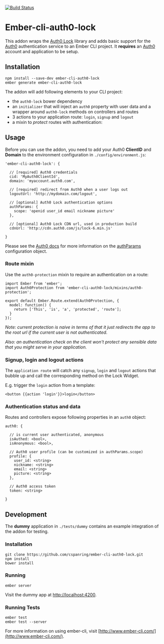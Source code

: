 [![Build Status](https://codeship.com/projects/5117ca70-6461-0132-e7fa-5e824c005685/status)](https://codeship.com/projects/52576)

# Ember-cli-auth0-lock

This addon wraps the [Auth0 Lock] library and adds basic support for the [Auth0] authentication service to an Ember CLI project. It **requires** an [Auth0] account and application to be setup.


## Installation

    npm install --save-dev ember-cli-auth0-lock
    ember generate ember-cli-auth0-lock

The addon will add following elements to your CLI project:

* the `auth0-lock` bower dependency
* an `initializer` that will inject an `auth0` property with user data and a wrapper around `auth0-lock` methods on controllers and routes
* 3 actions to your application route: `login`, `signup` and `logout`
* a mixin to *protect* routes with authentication:


## Usage

Before you can use the addon, you need to add your Auth0 **ClientID** and **Domain** to the environment configuration in `./config/environment.js`:

    'ember-cli-auth0-lock': {

      // [required] Auth0 credentials
      cid: 'MyAuth0ClientId',
      domain: 'myaccount.auth0.com',

      // [required] redirect from Auth0 when a user logs out
      logoutUrl: 'http://mydomain.com/logout',

      // [optional] Auth0 Lock authentication options
      authParams: {
        scope: 'openid user_id email nickname picture'
      },

      // [optional] Auth0 Lock CDN url, used in production build
      cdnUrl: 'http://cdn.auth0.com/js/lock-6.min.js'

    }

Please see the [Auth0 docs] for more information on the [authParams] configuration object.


### Route mixin

Use the `auth0-protection` mixin to require an authentication on a route:

    import Ember from 'ember';
    import Auth0Protection from 'ember-cli-auth0-lock/mixins/auth0-protection';

    export default Ember.Route.extend(Auth0Protection, {
      model: function() {
        return ['This', 'is', 'a', 'protected', 'route'];
      }
    });

*Note: current protection is naive in terms of that it just redirects the app to the root url if the current user is not authenticated.*

*Also: an authentication check on the client won't protect any sensible data that you might serve in your application.*


### Signup, login and logout actions

The `application route` will catch any `signup`, `login` and `logout` actions that bubble up and call the corresponding method on the Lock Widget.

E.g. trigger the `login` action from a template:

    <button {{action 'login'}}>login</button>


### Authentication status and data

Routes and controllers expose following properties in an `auth0` object:

    auth0: {

      // is current user authenticated, anonymous
      isAuthed: <bool>,
      isAnonymous: <bool>,

      // Auth0 user profile (can be customized in authParams.scope)
      profile: {
        user_id: <string>
        nickname: <string>
        email: <string>
        picture: <string>
      },

      // Auth0 access token
      token: <string>

    }


## Development

The **dummy** application in `./tests/dummy` contains an example integration of the addon for testing.

### Installation

    git clone https://github.com/cspanring/ember-cli-auth0-lock.git
    npm install
    bower install

### Running

    ember server

Visit the dummy app at [http://localhost:4200](http://localhost:4200).

### Running Tests

    ember test
    ember test --server


For more information on using ember-cli, visit [http://www.ember-cli.com/](http://www.ember-cli.com/).

[Auth0]: https://auth0.com
[Auth0 Lock]: https://github.com/auth0/lock
[Auth0 docs]: https://docs.auth0.com
[authParams]: https://github.com/auth0/lock/wiki/Auth0Lock-customization#authparams-object
